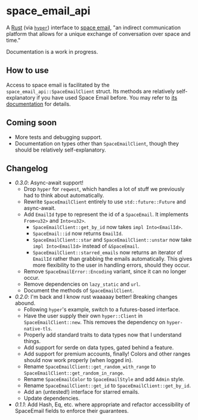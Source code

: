 # space\_email\_api #
A [Rust](https://www.rust-lang.org) (via [`hyper`](https://hyper.rs/)) interface to [space email](https://space.galaxybuster.net), "an indirect communication platform that allows for a unique exchange of conversation over space and time." 

Documentation is a work in progress.

## How to use ##
Access to space email is facilitated by the `space_email_api::SpaceEmailClient` struct. Its methods are relatively self-explanatory if you have used Space Email before. You may refer to [its documentation](https://docs.rs/space_email_api/0.3.0/space_email_api/struct.SpaceEmailClient.html) for details.

## Coming soon ##
- More tests and debugging support.
- Documentation on types other than `SpaceEmailClient`, though they should be relatively self-explanatory.

## Changelog ##
- *0.3.0*: Async-await support!
    - Drop `hyper` for `reqwest`, which handles a lot of stuff we previously had to think about automatically.
    - Rewrite `SpaceEmailClient` entirely to use `std::future::Future` and async-await.
    - Add `EmailId` type to represent the id of a `SpaceEmail`. It implements `From<u32>` and `Into<u32>`.
        - `SpaceEmailClient::get_by_id` now takes `impl Into<EmailId>`.
        - `SpaceEmail::id` now returns `EmailId`.
        - `SpaceEmailClient::star` and `SpaceEmailClient::unstar` now take `impl Into<EmailId>` instead of `&SpaceEmail`.
        - `SpaceEmailClient::starred_emails` now returns an iterator of `EmailId` rather than grabbing the emails automatically. This gives more flexibility to the user in handling errors, should they occur.
    - Remove `SpaceEmailError::Encoding` variant, since it can no longer occur.
    - Remove dependencies on `lazy_static` and `url`.
    - Document the methods of `SpaceEmailClient`.
- *0.2.0*: I'm back and I know rust waaaaay better! Breaking changes abound.
    - Following `hyper`'s example, switch to a futures-based interface.
    - Have the user supply their own `hyper::Client` in `SpaceEmailClient::new`. This removes the dependency on `hyper-native-tls`.
    - Properly add standard traits to data types now that I understand things.
    - Add support for serde on data types, gated behind a feature.
    - Add support for premium accounts, finally! Colors and other ranges should now work properly (when logged in).
    - Rename `SpaceEmailClient::get_random_with_range` to `SpaceEmailClient::get_random_in_range`.
    - Rename `SpaceEmailColor` to `SpaceEmailStyle` and add `Admin` style.
    - Rename `SpaceEmailClient::get_id` to `SpaceEmailClient::get_by_id`.
    - Add an (untested!) interface for starred emails. 
    - Update dependencies.
- *0.1.1*:  Add Hash, Eq, etc. where appropriate and refactor accessibility of SpaceEmail fields to enforce their guarantees.
